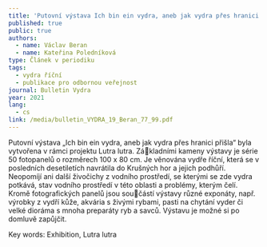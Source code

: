 ```yaml
---
title: 'Putovní výstava Ich bin ein vydra, aneb jak vydra přes hranici přišla'
published: true
public: true
authors:
  - name: Václav Beran
  - name: Kateřina Poledníková
type: Článek v periodiku
tags:
  - vydra říční
  - publikace pro odbornou veřejnost
journal: Bulletin Vydra
year: 2021
lang:
  - cs
link: /media/bulletin_VYDRA_19_Beran_77_99.pdf
---
```

Putovní výstava „Ich bin ein vydra, aneb jak vydra přes hranici přišla“ byla vytvořena v rámci projektu Lutra lutra. Základními kameny výstavy je série 50 fotopanelů o rozměrech 100 x 80 cm. Je věnována vydře říční, která se v posledních desetiletích navrátila do Krušných hor a jejich podhůří. Neopomíjí ani další živočichy z vodního prostředí, se kterými se zde vydra potkává, stav vodního prostředí v této oblasti a problémy, kterým čelí. Kromě fotografických panelů jsou součástí výstavy různé exponáty, např. výrobky z vydří kůže, akvária s živými rybami, pasti na chytání vyder či velké dioráma 
s mnoha preparáty ryb a savců. Výstavu je možné si po domluvě zapůjčit.


Key words: Exhibition, Lutra lutra
